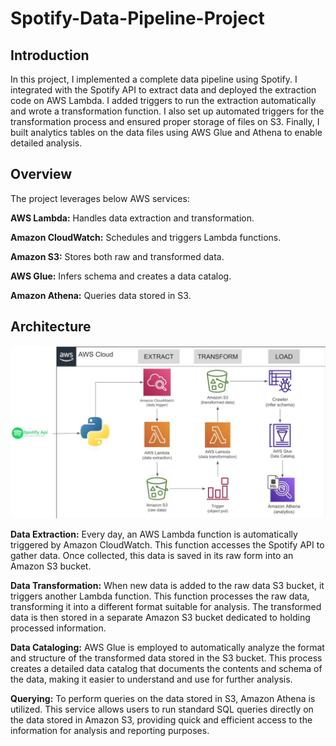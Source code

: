 # Spotify-Data-Pipeline-Project

## Introduction
In this project, I implemented a complete data pipeline using Spotify. I integrated with the Spotify API to extract data and deployed the extraction code on AWS Lambda. I added triggers to run the extraction automatically and wrote a transformation function. I also set up automated triggers for the transformation process and ensured proper storage of files on S3. Finally, I built analytics tables on the data files using AWS Glue and Athena to enable detailed analysis.

## Overview

The project leverages below AWS services:

**AWS Lambda:** Handles data extraction and transformation.

**Amazon CloudWatch:** Schedules and triggers Lambda functions.

**Amazon S3:** Stores both raw and transformed data.

**AWS Glue:** Infers schema and creates a data catalog.

**Amazon Athena:** Queries data stored in S3.

## Architecture

![Data Flow Diagram](https://github.com/jayanthgundagoni/Spotify-Data-Pipeline-Project/blob/main/Spotify_DFD.jpg)


**Data Extraction:** Every day, an AWS Lambda function is automatically triggered by Amazon CloudWatch. This function accesses the Spotify API to gather data. Once collected, this data is saved in its raw form into an Amazon S3 bucket.

**Data Transformation:** When new data is added to the raw data S3 bucket, it triggers another Lambda function. This function processes the raw data, transforming it into a different format suitable for analysis. The transformed data is then stored in a separate Amazon S3 bucket dedicated to holding processed information.

**Data Cataloging:** AWS Glue is employed to automatically analyze the format and structure of the transformed data stored in the S3 bucket. This process creates a detailed data catalog that documents the contents and schema of the data, making it easier to understand and use for further analysis.

**Querying:** To perform queries on the data stored in S3, Amazon Athena is utilized. This service allows users to run standard SQL queries directly on the data stored in Amazon S3, providing quick and efficient access to the information for analysis and reporting purposes.
